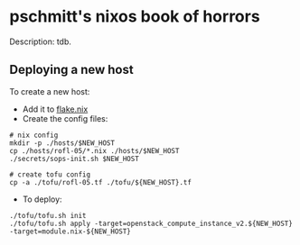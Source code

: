 # pschmitt's nixos book of horrors

Description: tdb.


## Deploying a new host

To create a new host:

- Add it to [flake.nix](./flake.nix)
- Create the config files:

```shell
# nix config
mkdir -p ./hosts/$NEW_HOST
cp ./hosts/rofl-05/*.nix ./hosts/$NEW_HOST
./secrets/sops-init.sh $NEW_HOST

# create tofu config
cp -a ./tofu/rofl-05.tf ./tofu/${NEW_HOST}.tf
```

- To deploy:
```shell
./tofu/tofu.sh init
./tofu/tofu.sh apply -target=openstack_compute_instance_v2.${NEW_HOST} -target=module.nix-${NEW_HOST}
```
